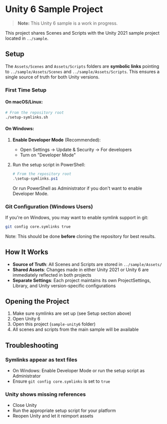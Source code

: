 # Unity 6 Sample Project

> **Note:** This Unity 6 sample is a work in progress.

This project shares Scenes and Scripts with the Unity 2021 sample project located in `../sample`.

## Setup

The `Assets/Scenes` and `Assets/Scripts` folders are **symbolic links** pointing to `../sample/Assets/Scenes` and `../sample/Assets/Scripts`. This ensures a single source of truth for both Unity versions.

### First Time Setup

#### On macOS/Linux:
```bash
# From the repository root
./setup-symlinks.sh
```

#### On Windows:
1. **Enable Developer Mode** (Recommended):
   - Open Settings → Update & Security → For developers
   - Turn on "Developer Mode"

2. Run the setup script in PowerShell:
   ```powershell
   # From the repository root
   .\setup-symlinks.ps1
   ```

   Or run PowerShell as Administrator if you don't want to enable Developer Mode.

### Git Configuration (Windows Users)

If you're on Windows, you may want to enable symlink support in git:

```bash
git config core.symlinks true
```

Note: This should be done **before** cloning the repository for best results.

## How It Works

- **Source of Truth**: All Scenes and Scripts are stored in `../sample/Assets/`
- **Shared Assets**: Changes made in either Unity 2021 or Unity 6 are immediately reflected in both projects
- **Separate Settings**: Each project maintains its own ProjectSettings, Library, and Unity version-specific configurations

## Opening the Project

1. Make sure symlinks are set up (see Setup section above)
2. Open Unity 6
3. Open this project (`sample-unity6` folder)
4. All scenes and scripts from the main sample will be available

## Troubleshooting

### Symlinks appear as text files
- On Windows: Enable Developer Mode or run the setup script as Administrator
- Ensure `git config core.symlinks` is set to `true`

### Unity shows missing references
- Close Unity
- Run the appropriate setup script for your platform
- Reopen Unity and let it reimport assets

